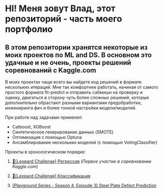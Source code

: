 # HI! Меня зовут Влад, этот репозиторий - часть моего портфолио

## В этом репозитории хранятся некоторые из моих проектов по ML and DS. В основном это удачные и не очень, проекты решений соревнований с Kaggle.com

В моих проектах чаще всего вы найдете код решений в формате нескольких итераций. Мне так комфортнее работать, начиная от самого простого формата fit-predict и отправить сабмишн на проверку и оценку, двигаться в сторону чуть более сложных решений, которые дополнительно обрастают разными вариантами предобработки, инжениринга фич и более тонкой настройки модели/моделей. 

При работе над задачами применял:
- Catboost, XGBoost
- Синтетическое генерирование данных (SMOTE)
- Оптимизация с помощью Optuna
- Ансамблирование нескольких моделей (с помощью VotingClassifier)

Проекты в хронологическом порядке:

1. [🐆[Leopard Challenge] Регрессия](https://github.com/vladenec/ds_projects/tree/main/kaggle_regression_leopard_challenge)
    (*Первое участие в соревновании Kaggle.com*)
   
2. [🐆[Leopard Challenge] Классификация](https://github.com/vladenec/ds_projects/tree/main/kaggle_classification_leopard_challenge)

3. [[Playground Series - Season 4, Episode 3] Steel Plate Defect Prediction](https://github.com/vladenec/ds_projects/tree/main/kaggle_playground_S4E3)
